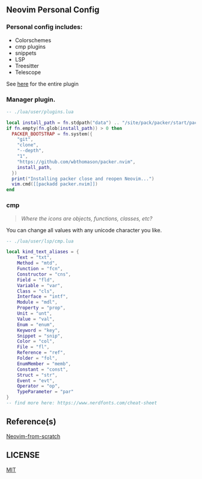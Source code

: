 ## Neovim Personal Config

### Personal config includes:

- Colorschemes
- cmp plugins
- snippets
- LSP
- Treesitter
- Telescope

See [here](./lua/user/plugins.lua) for the entire plugin

### Manager plugin.
```lua
-- ./lua/user/plugins.lua

local install_path = fn.stdpath("data") .. "/site/pack/packer/start/packer.nvim"
if fn.empty(fn.glob(install_path)) > 0 then
  PACKER_BOOTSTRAP = fn.system({
    "git",
    "clone",
    "--depth",
    "1",
    "https://github.com/wbthomason/packer.nvim",
    install_path,
  })
  print("Installing packer close and reopen Neovim...")
  vim.cmd([[packadd packer.nvim]])
end
```

### cmp
> _Where the icons are objects, functions, classes, etc?_

You can change all values with any unicode character you like.
```lua
-- ./lua/user/lsp/cmp.lua

local kind_text_aliases = {
    Text = "txt",
    Method = "mtd",
    Function = "fcn",
    Constructor = "cns",
    Field = "fld",
    Variable = "var",
    Class = "cls",
    Interface = "intf",
    Module = "mdl",
    Property = "prop",
    Unit = "unt",
    Value = "val",
    Enum = "enum",
    Keyword = "key",
    Snippet = "snip",
    Color = "col",
    File = "fl",
    Reference = "ref",
    Folder = "fol",
    EnumMember = "memb",
    Constant = "const",
    Struct = "str",
    Event = "evt",
    Operator = "op",
    TypeParameter = "par"
}
-- find more here: https://www.nerdfonts.com/cheat-sheet
```
## Reference(s)

[Neovim-from-scratch](https://github.com/LunarVim/Neovim-from-scratch)

## LICENSE

[MIT](./LICENSE)
